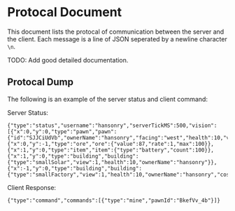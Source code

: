 # Protocal Document
This document lists the protocal of communication between the server and the client. Each message is a line of JSON seperated by a newline character `\n`.


TODO: Add good detailed documentation.

## Protocal Dump
The following is an example of the server status and client command:

Server Status:
```
{"type":"status","username":"hansonry","serverTickMS":500,"vision":[{"x":0,"y":0,"type":"pawn","pawn":{"id":"SJJCiUdVb","ownerName":"hansonry","facing":"west","health":10,"view":2,"storageType":"battery","storageCount":63,"storageMax":100,"charge":44,"chargeMax":100}},{"x":0,"y":-1,"type":"ore","ore":{"value":87,"rate":1,"max":100}},{"x":1,"y":0,"type":"item","item":{"type":"battery","count":100}},{"x":1,"y":0,"type":"building","building":{"type":"smallSolar","view":1,"health":10,"ownerName":"hansonry"}},{"x":-1,"y":0,"type":"building","building":{"type":"smallFactory","view":1,"health":10,"ownerName":"hansonry","cost":100}}]}
```

Client Response:
```
{"type":"command","commands":[{"type":"mine","pawnId":"BkefVv_4b"}]}
```


